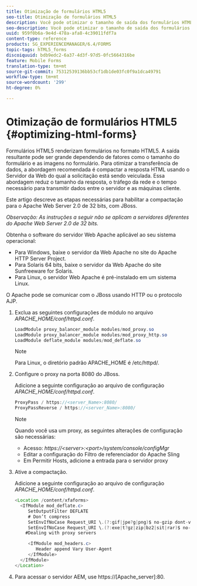 ```yaml
---
title: Otimização de formulários HTML5
seo-title: Otimização de formulários HTML5
description: Você pode otimizar o tamanho de saída dos formulários HTML5.
seo-description: Você pode otimizar o tamanho de saída dos formulários HTML5.
uuid: 959f0b6a-9e4d-478a-afa8-4c39011fdf7a
content-type: reference
products: SG_EXPERIENCEMANAGER/6.4/FORMS
topic-tags: hTML5_forms
discoiquuid: bdb9edc2-6a37-4d3f-97d5-0fc5664316be
feature: Mobile Forms
translation-type: tm+mt
source-git-commit: 75312539136bb53cf1db1de03fc0f9a1dca49791
workflow-type: tm+mt
source-wordcount: '299'
ht-degree: 0%

---
```



# Otimização de formulários HTML5 {#optimizing-html-forms}

Formulários HTML5 renderizam formulários no formato HTML5. A saída resultante pode ser grande dependendo de fatores como o tamanho do formulário e as imagens no formulário. Para otimizar a transferência de dados, a abordagem recomendada é compactar a resposta HTML usando o Servidor da Web do qual a solicitação está sendo veiculada. Essa abordagem reduz o tamanho da resposta, o tráfego da rede e o tempo necessário para transmitir dados entre o servidor e as máquinas cliente.

Este artigo descreve as etapas necessárias para habilitar a compactação para o Apache Web Server 2.0 de 32 bits, com JBoss.

*Observação: As instruções a seguir não se aplicam a servidores diferentes do Apache Web Server 2.0 de 32 bits.*

Obtenha o software do servidor Web Apache aplicável ao seu sistema operacional:

* Para Windows, baixe o servidor da Web Apache no site do Apache HTTP Server Project.
* Para Solaris 64 bits, baixe o servidor da Web Apache do site Sunfreeware for Solaris.
* Para Linux, o servidor Web Apache é pré-instalado em um sistema Linux.

O Apache pode se comunicar com o JBoss usando HTTP ou o protocolo AJP.

1. Exclua as seguintes configurações de módulo no arquivo *APACHE_HOME/conf/httpd.conf*.

   ```java
   LoadModule proxy_balancer_module modules/mod_proxy.so
   LoadModule proxy_balancer_module modules/mod_proxy_http.so
   LoadModule deflate_module modules/mod_deflate.so
   ```

   >[!NOTE]
   >
   >Para Linux, o diretório padrão APACHE_HOME é /etc/httpd/.

1. Configure o proxy na porta 8080 do JBoss.

   Adicione a seguinte configuração ao arquivo de configuração *APACHE_HOME/conf/httpd.conf*.

   ```java
   ProxyPass / https://<server_Name>:8080/
   ProxyPassReverse / https://<server_Name>:8080/
   ```

   >[!NOTE]
   >
   >Quando você usa um proxy, as seguintes alterações de configuração são necessárias:
   > 
   >* Acesso: *https://&lt;server>:&lt;port>/system/console/configMgr*
   * Editar a configuração do Filtro de referenciador do Apache Sling
   * Em Permitir Hosts, adicione a entrada para o servidor proxy


1. Ative a compactação.

   Adicione a seguinte configuração ao arquivo de configuração *APACHE_HOME/conf/httpd.conf*.

   ```java
   <Location /content/xfaforms>
     <IfModule mod_deflate.c>
        SetOutputFilter DEFLATE
        # Don’t compress
        SetEnvIfNoCase Request_URI \.(?:gif|jpe?g|png)$ no-gzip dont-vary
        SetEnvIfNoCase Request_URI \.(?:exe|t?gz|zip|bz2|sit|rar)$ no-gzip dont-vary
       #Dealing with proxy servers
   
        <IfModule mod_headers.c>
           Header append Vary User-Agent
        </IfModule>
     </IfModule>
   </Location>
   ```

1. Para acessar o servidor AEM, use https://[Apache_server]:80.

